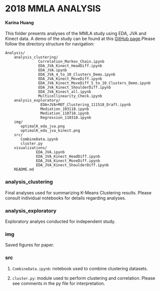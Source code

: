 # 2018 MMLA ANALYSIS
#### Karina Huang

This folder presents analyses of the MMLA study using EDA, JVA and Kinect data. A demo of the study can be found at this [GitHub page](https://kareenaaahuang.github.io/IS2018_demo/).Please follow the directory structure for navigation:

```
Analysis/
	analysis_clustering/
			   Correlation_Markov_Chain.ipynb
			   EDA_JVA_Kinect_HeadDiff.ipynb
			   EDA_JVA.ipynb
			   EDA_JVA_4_to_10_Clusters_Demo.ipynb
			   EDA_JVA_Kinect_MoveDiff.ipynb
			   EDA_JVA_Kinect_MoveDiff_5_to_10_Clusters_Demo.ipynb
			   EDA_JVA_Kinect_ShoulderDiff.ipynb
			   EDA_JVA_Kinect_all.ipynb
			   Multicollinearity_Check.ipynb
	analysis_exploratory/
			    EDA+JVA+MOT_Clustering_111518_Draft.ipynb
			    Mediation_103118.ipynb
			    Mediation_110718.ipynb
			    Regression_110318.ipynb
	img/
	   optimalK_eda_jva.png
	   optimalK_eda_jva_kinect.png
	src/
	   CombineData.ipynb
	   cluster.py
	visualizations/
		      EDA_JVA.ipynb
		      EDA_JVA_Kinect_HeadDiff.ipynb
		      EDA_JVA_Kinect_MoveDiff.ipynb
		      EDA_JVA_Kinect_ShoulderDiff.ipynb
	README.md
```

### analysis_clustering

Final analyses used for summarizing K-Means Clustering results. Please consult individual notebooks for details regarding analyses.

### analysis_exploratory

Exploratory analyes conducted for independent study.


### img

Saved figures for paper.

### src

1. `CombineData.ipynb`: notebook used to combine clustering datasets.

2. `cluster.py`: module used to perform clustering and correlation. Please see comments in the py file for interpretation.
